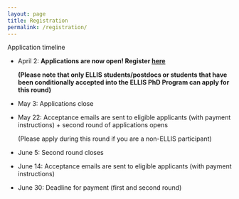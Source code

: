 ```yaml
---
layout: page
title: Registration
permalink: /registration/
---
```


Application timeline

- April 2: <strong>Applications are now open! Register <a href="https://eds2024.dakini-pco.com/registration-76.php">here</a></strong>

  <strong>(Please note that only ELLIS students/postdocs or students that have been conditionally accepted into the ELLIS PhD Program can apply for this round)</strong>
  
- May 3: Applications close
  
- May 22: Acceptance emails are sent to eligible applicants (with payment instructions) + second round of applications opens

  (Please apply during this round if you are a non-ELLIS participant)
  
- June 5: Second round closes

- June 14: Acceptance emails are sent to eligible applicants (with payment instructions)

- June 30: Deadline for payment (first and second round)

